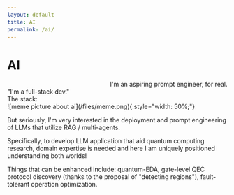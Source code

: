 ```yaml
---
layout: default
title: AI
permalink: /ai/
---
```


# AI
<div style="text-align: right;">
    I'm an aspiring prompt engineer, for real.
</div>

<div style="text-align: left;">
    "I'm a full-stack dev."
</div>

<div style="text-align: left;">
    The stack:
</div>
![meme picture about ai](/files/meme.png){:style="width: 50%;"}

But seriously, I'm very interested in the deployment and prompt engineering of LLMs that utilize RAG / multi-agents. 

Specifically, to develop LLM application that aid quantum computing research, domain expertise is needed and here I am uniquely positioned understanding both worlds!

Things that can be enhanced include: quantum-EDA, gate-level QEC protocol discovery (thanks to the proposal of "detecting regions"), fault-tolerant operation optimization.